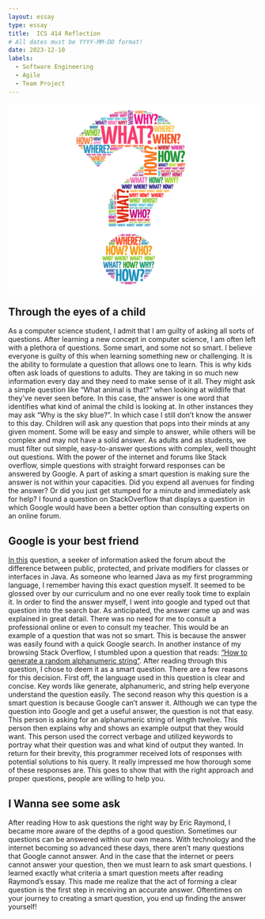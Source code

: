 ```yaml
---
layout: essay
type: essay
title:  ICS 414 Reflection
# All dates must be YYYY-MM-DD format!
date: 2023-12-10
labels:
  - Software Engineering
  - Agile
  - Team Project
---
```


<img class="ui medium left floated image" src="../images/smartquestions.jpg">

## Through the eyes of a child

As a computer science student, I admit that I am guilty of asking all sorts of questions. After learning a new concept in computer science, I am often left with a plethora of questions. Some smart, and some not so smart. I believe everyone is guilty of this when learning something new or challenging. It is the ability to formulate a question that allows one to learn. This is why kids often ask loads of questions to adults. They are taking in so much new information every day and they need to make sense of it all. They might ask a simple question like “What animal is that?” when looking at wildlife that they’ve never seen before. In this case, the answer is one word that identifies what kind of animal the child is looking at. In other instances they may ask “Why is the sky blue?”. In which case I still don’t know the answer to this day. Children will ask any question that pops into their minds at any given moment. Some will be easy and simple to answer, while others will be complex and may not have a solid answer. As adults and as students, we must filter out simple, easy-to-answer questions with complex, well thought out questions. With the power of the internet and forums like Stack overflow, simple questions with straight forward responses can be answered by Google. A part of asking a smart question is making sure the answer is not within your capacities. Did you expend all avenues for finding the answer? Or did you just get stumped for a minute and immediately ask for help? I found a question on StackOverflow that displays a question in which Google would have been a better option than consulting experts on an online forum. 

## Google is your best friend

[In this](https://stackoverflow.com/questions/215497/what-is-the-difference-between-public-protected-package-private-and-private-in) question, a seeker of information asked the forum about the difference between public, protected, and private modifiers for classes or interfaces in Java. As someone who learned Java as my first programming language, I remember having this exact question myself. It seemed to be glossed over by our curriculum and no one ever really took time to explain it. In order to find the answer myself, I went into google and typed out that question into the search bar. As anticipated, the answer came up and was explained in great detail. There was no need for me to consult a professional online or even to consult my teacher. This would be an example of a question that was not so smart. This is because the answer was easily found with a quick Google search. In another instance of my browsing Stack Overflow, I stumbled upon a question that reads: [“How to generate a random alphanumeric string”](https://stackoverflow.com/questions/41107/how-to-generate-a-random-alpha-numeric-string). After reading through this question, I chose to deem it as a smart question. There are a few reasons for this decision. First off, the language used in this question is clear and concise. Key words like generate, alphanumeric, and string help everyone understand the question easily. The second reason why this question is a smart question is because Google can’t answer it. Although we can type the question into Google and get a useful answer, the question is not that easy. This person is asking for an alphanumeric string of length twelve. This person then explains why and shows an example output that they would want. This person used the correct verbage and utilized keywords to portray what their question was and what kind of output they wanted. In return for their brevity, this programmer received lots of responses with potential solutions to his query. It really impressed me how thorough some of these responses are. This goes to show that with the right approach and proper questions, people are willing to help you.


## I Wanna see some ask

After reading How to ask questions the right way by Eric Raymond, I became more aware of the depths of a good question. Sometimes our questions can be answered within our own means. With technology and the internet becoming so advanced these days, there aren’t many questions that Google cannot answer. And in the case that the internet or peers cannot answer your question, then we must learn to ask smart questions. I learned exactly what criteria a smart question meets after reading Raymond’s essay. This made me realize that the act of forming a clear question is the first step in receiving an accurate answer. Oftentimes on your journey to creating a smart question, you end up finding the answer yourself!
